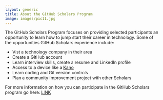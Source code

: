 ```yaml
---
layout: generic
title: About the GitHub Scholars Program
image: images/pic11.jpg
---
```


<p>The GitHub Scholars Program focuses on providing selected participants an opportunity to learn how to jump start their career in technology. Some of the opportunities GitHub Scholars experience include:
<ul>
<li>Vist a technology company in their area</li>
<li>Create a GitHub account</li>
<li>Learn interview skills, create a resume and LinkedIn profile</li>
<li>Access to a device like a <a href="https://kano.me/">Kano</a></li>
<li>Learn coding and Git version controls</li>
<li>Plan a community improvement project with other Scholars</li>
</ul>
</p>
<p>For more information on how you can participate in the GitHub Scholars program go here: <a href="www.google.com">LINK</a></p>
